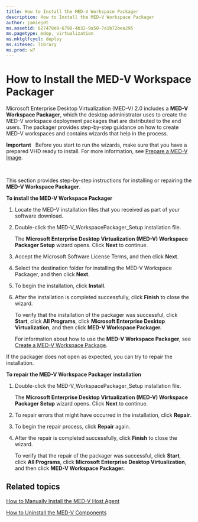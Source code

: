 ```yaml
---
title: How to Install the MED-V Workspace Packager
description: How to Install the MED-V Workspace Packager
author: jamiejdt
ms.assetid: 627478e9-6798-4b32-9a50-7a1b72bea295
ms.pagetype: mdop, virtualization
ms.mktglfcycl: deploy
ms.sitesec: library
ms.prod: w7
---
```



# How to Install the MED-V Workspace Packager


Microsoft Enterprise Desktop Virtualization (MED-V) 2.0 includes a **MED-V Workspace Packager**, which the desktop administrator uses to create the MED-V workspace deployment packages that are distributed to the end users. The packager provides step-by-step guidance on how to create MED-V workspaces and contains wizards that help in the process.

**Important**  
Before you start to run the wizards, make sure that you have a prepared VHD ready to install. For more information, see [Prepare a MED-V Image](prepare-a-med-v-image.md).

 

This section provides step-by-step instructions for installing or repairing the **MED-V Workspace Packager**.

**To install the MED-V Workspace Packager**

1.  Locate the MED-V installation files that you received as part of your software download.

2.  Double-click the MED-V\_WorkspacePackager\_Setup installation file.

    The **Microsoft Enterprise Desktop Virtualization (MED-V) Workspace Packager Setup** wizard opens. Click **Next** to continue.

3.  Accept the Microsoft Software License Terms, and then click **Next**.

4.  Select the destination folder for installing the MED-V Workspace Packager, and then click **Next**.

5.  To begin the installation, click **Install**.

6.  After the installation is completed successfully, click **Finish** to close the wizard.

    To verify that the installation of the packager was successful, click **Start**, click **All Programs**, click **Microsoft Enterprise Desktop Virtualization**, and then click **MED-V Workspace Packager.**

    For information about how to use the **MED-V Workspace Packager**, see [Create a MED-V Workspace Package](create-a-med-v-workspace-package.md).

If the packager does not open as expected, you can try to repair the installation.

**To repair the MED-V Workspace Packager installation**

1.  Double-click the MED-V\_WorkspacePackager\_Setup installation file.

    The **Microsoft Enterprise Desktop Virtualization (MED-V) Workspace Packager Setup** wizard opens. Click **Next** to continue.

2.  To repair errors that might have occurred in the installation, click **Repair**.

3.  To begin the repair process, click **Repair** again.

4.  After the repair is completed successfully, click **Finish** to close the wizard.

    To verify that the repair of the packager was successful, click **Start**, click **All Programs**, click **Microsoft Enterprise Desktop Virtualization**, and then click **MED-V Workspace Packager.**

## Related topics


[How to Manually Install the MED-V Host Agent](how-to-manually-install-the-med-v-host-agent.md)

[How to Uninstall the MED-V Components](how-to-uninstall-the-med-v-components.md)

 

 





